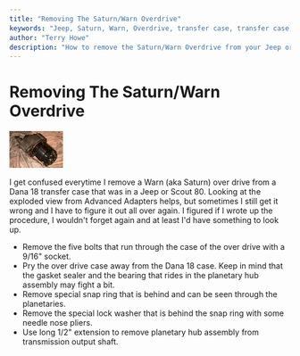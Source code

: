 ```yaml
---
title: "Removing The Saturn/Warn Overdrive"
keywords: "Jeep, Saturn, Warn, Overdrive, transfer case, transfer case, Advanced Adapters, Dana 18, Scout 80, over drive"
author: "Terry Howe"
description: "How to remove the Saturn/Warn Overdrive from your Jeep or Scout 80 with the Dana 18 transfer case."
---
```

# Removing The Saturn/Warn Overdrive

![Warn Overdrive front](../../img/transmission/upgrades/WODf_.jpg)

I get confused everytime I remove a Warn (aka Saturn) over drive from a Dana 18 transfer case that was in a Jeep or Scout 80. Looking at the exploded view from Advanced Adapters helps, but sometimes I still get it wrong and I have to figure it out all over again. I figured if I wrote up the procedure, I wouldn't forget again and at least I'd have something to look up.

  * Remove the five bolts that run through the case of the over drive with a 9/16" socket.
  * Pry the over drive case away from the Dana 18 case. Keep in mind that the gasket sealer and the bearing that rides in the planetary hub assembly may fight a bit.
  * Remove special snap ring that is behind and can be seen through the planetaries.
  * Remove the special lock washer that is behind the snap ring with some needle nose pliers.
  * Use long 1/2" extension to remove planetary hub assembly from transmission output shaft.
